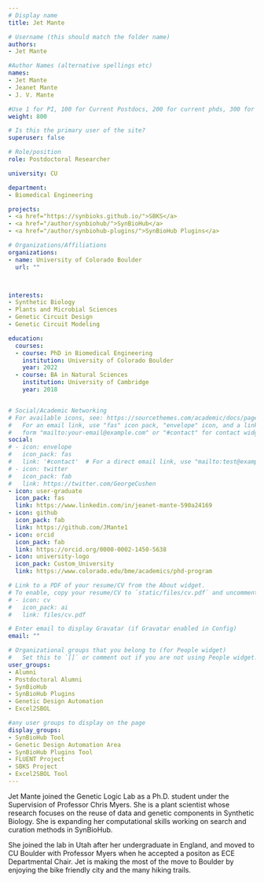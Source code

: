 ```yaml
---
# Display name
title: Jet Mante

# Username (this should match the folder name)
authors:
- Jet Mante

#Author Names (alternative spellings etc)
names:
- Jet Mante
- Jeanet Mante
- J. V. Mante

#Use 1 for PI, 100 for Current Postdocs, 200 for current phds, 300 for current masters, 400 for current undergrads, 800 for alum postdocs, 810 for alum phds, 820 for alum masters, and 830 for alum undergrads, 900 for tools, 1000 for projects, 900 for tools, 1000 for projects
weight: 800

# Is this the primary user of the site?
superuser: false

# Role/position
role: Postdoctoral Researcher

university: CU

department:
- Biomedical Engineering

projects:
- <a href="https://synbioks.github.io/">SBKS</a>
- <a href="/author/synbiohub/">SynBioHub</a>
- <a href="/author/synbiohub-plugins/">SynBioHub Plugins</a>

# Organizations/Affiliations
organizations:
- name: University of Colorado Boulder
  url: ""



interests:
- Synthetic Biology
- Plants and Microbial Sciences
- Genetic Circuit Design
- Genetic Circuit Modeling

education:
  courses:
  - course: PhD in Biomedical Engineering
    institution: University of Colorado Boulder
    year: 2022
  - course: BA in Natural Sciences
    institution: University of Cambridge
    year: 2018


# Social/Academic Networking
# For available icons, see: https://sourcethemes.com/academic/docs/page-builder/#icons
#   For an email link, use "fas" icon pack, "envelope" icon, and a link in the
#   form "mailto:your-email@example.com" or "#contact" for contact widget.
social:
# - icon: envelope
#   icon_pack: fas
#   link: '#contact'  # For a direct email link, use "mailto:test@example.org".
# - icon: twitter
#   icon_pack: fab
#   link: https://twitter.com/GeorgeCushen
- icon: user-graduate
  icon_pack: fas
  link: https://www.linkedin.com/in/jeanet-mante-590a24169
- icon: github
  icon_pack: fab
  link: https://github.com/JMante1
- icon: orcid
  icon_pack: fab
  link: https://orcid.org/0000-0002-1450-5638
- icon: university-logo
  icon_pack: Custom_University
  link: https://www.colorado.edu/bme/academics/phd-program

# Link to a PDF of your resume/CV from the About widget.
# To enable, copy your resume/CV to `static/files/cv.pdf` and uncomment the lines below.
# - icon: cv
#   icon_pack: ai
#   link: files/cv.pdf

# Enter email to display Gravatar (if Gravatar enabled in Config)
email: ""

# Organizational groups that you belong to (for People widget)
#   Set this to `[]` or comment out if you are not using People widget.
user_groups:
- Alumni
- Postdoctoral Alumni
- SynBioHub
- SynBioHub Plugins
- Genetic Design Automation
- Excel2SBOL

#any user groups to display on the page
display_groups:
- SynBioHub Tool
- Genetic Design Automation Area
- SynBioHub Plugins Tool
- FLUENT Project
- SBKS Project
- Excel2SBOL Tool
---
```


Jet Mante joined the Genetic Logic Lab as a Ph.D. student under the Supervision of Professor Chris Myers. She is a plant scientist whose research focuses on the reuse of data and genetic components in Synthetic Biology. She is expanding her computational skills working on search and curation methods in SynBioHub.

She joined the lab in Utah after her undergraduate in England, and moved to CU Boulder with Professor Myers when he accepted a positon as ECE Departmental Chair. Jet is making the most of the move to Boulder by enjoying the bike friendly city and the many hiking trails.
